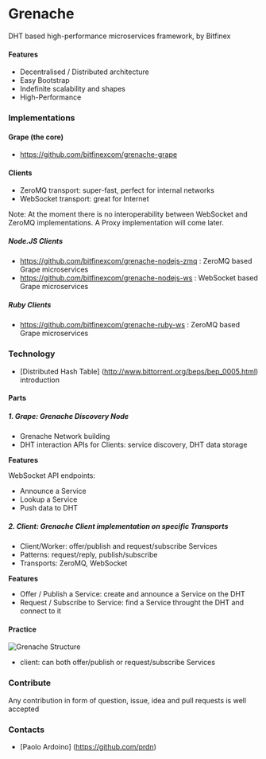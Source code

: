 # Grenache
DHT based high-performance microservices framework, by Bitfinex

#### Features
* Decentralised / Distributed architecture
* Easy Bootstrap
* Indefinite scalability and shapes
* High-Performance

### Implementations

#### Grape (the core)
* https://github.com/bitfinexcom/grenache-grape

#### Clients
* ZeroMQ transport: super-fast, perfect for internal networks
* WebSocket transport: great for Internet

Note: At the moment there is no interoperability between WebSocket and ZeroMQ implementations. A Proxy implementation will come later.

##### Node.JS Clients
* https://github.com/bitfinexcom/grenache-nodejs-zmq : ZeroMQ based Grape microservices
* https://github.com/bitfinexcom/grenache-nodejs-ws : WebSocket based Grape microservices

##### Ruby Clients
* https://github.com/bitfinexcom/grenache-ruby-ws : ZeroMQ based Grape microservices


### Technology
* [Distributed Hash Table] (http://www.bittorrent.org/beps/bep_0005.html) introduction

#### Parts

##### 1. Grape: Grenache Discovery Node
* Grenache Network building
* DHT interaction APIs for Clients: service discovery, DHT data storage

**Features**

WebSocket API endpoints:
* Announce a Service
* Lookup a Service
* Push data to DHT

##### 2. Client: Grenache Client implementation on specific Transports
* Client/Worker: offer/publish and request/subscribe Services
* Patterns: request/reply, publish/subscribe
* Transports: ZeroMQ, WebSocket

**Features**
* Offer / Publish a Service: create and announce a Service on the DHT
* Request / Subscribe to Service: find a Service throught the DHT and connect to it

#### Practice

![Grenache Structure](https://raw.githubusercontent.com/bitfinexcom/grenache/master/doc/structure.png)

* client: can both offer/publish or request/subscribe Services

### Contribute
Any contribution in form of question, issue, idea and pull requests is well accepted

### Contacts
* [Paolo Ardoino] (https://github.com/prdn)
